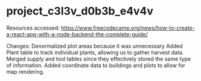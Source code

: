 # project_c3l3v_d0b3b_e4v4v

Resources accessed:
https://www.freecodecamp.org/news/how-to-create-a-react-app-with-a-node-backend-the-complete-guide/

Changes:
Denormalized plot areas because it was unnecessary
Added Plant table to track individual plants, allowing us to gather harvest data.
Merged supply and tool tables since they effectively stored the same type of information.
Added coordinate data to buildings and plots to allow for map rendering.

